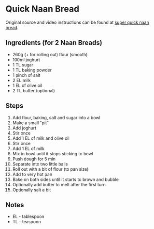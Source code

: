 # Quick Naan Bread

Original source and video instructions can be found at [super quick naan bread](https://www.youtube.com/watch?v=kTPJzoopJCE&t=230s).

## Ingredients (for 2 Naan Breads)

- 260g (+ for rolling out) flour (smooth)
- 100ml joghurt
- 1 TL sugar
- 1 TL baking powder
- 1 pinch of salt
- 2 EL milk
- 1 EL of olive oil
- 2 TL butter (optional)


## Steps

1. Add flour, baking, salt and sugar into a bowl
2. Make a small "pit"
3. Add joghurt
4. Stir once
5. Add 1 EL of milk and olive oil
6. Stir once
7. Add 1 EL of milk
8. Mix in bowl until it stops sticking to bowl
9. Push dough for 5 min
10. Separate into two little balls
11. Roll out with a bit of flour (to pan size)
12. Add to very hot pan
13. Bake on both sides until it starts to brown and bubble
14. Optionally add butter to melt after the first turn
15. Optionally salt a bit


## Notes

- EL - tablespoon
- TL - teaspoon

